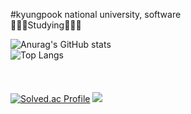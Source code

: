 <!--
**IanToo2/IanToo2** is a ✨ _special_ ✨ repository because its `README.md` (this file) appears on your GitHub profile.

Here are some ideas to get you started:

- 🔭 I’m currently working on ...
- 🌱 I’m currently learning ...
- 👯 I’m looking to collaborate on ...
- 🤔 I’m looking for help with ...
- 💬 Ask me about ...
- 📫 How to reach me: ...
- 😄 Pronouns: ...
- ⚡ Fun fact: ...
-->
#kyungpook national university, software<br>
🌱🌱🌱Studying🌱🌱🌱

![Anurag's GitHub stats](https://github-readme-stats.vercel.app/api?username=IanToo2&show_icons=true&theme=tokyonight)<br>
![Top Langs](https://github-readme-stats.vercel.app/api/top-langs/?username=IanToo2&layout=compact&theme=gruvbox)<br>
<br><br><br>
[![Solved.ac Profile](http://mazassumnida.wtf/api/generate_badge?boj=rlawjddla0203)](https://solved.ac/rlawjddla0203)
<img src="http://mazandi.herokuapp.com/api?handle=rlawjddla0203&theme=warm"/><br>
<br><br><br>

